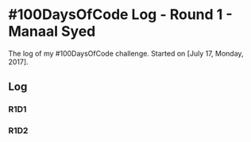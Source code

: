 # #100DaysOfCode Log - Round 1 - Manaal Syed

The log of my #100DaysOfCode challenge. Started on [July 17, Monday, 2017].

## Log

### R1D1 


### R1D2
